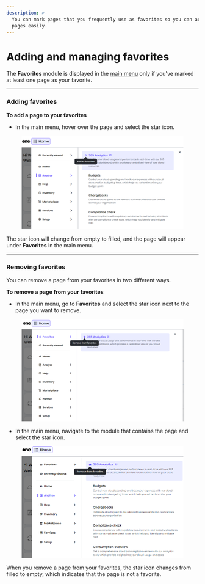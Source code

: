 ```yaml
---
description: >-
  You can mark pages that you frequently use as favorites so you can access such
  pages easily.
---
```


# Adding and managing favorites

The **Favorites** module is displayed in the [main menu](<../README (1).md#main-menu>) only if you've marked at least one page as your favorite.

***

### Adding favorites

**To add a page to your favorites**

* In the main menu, hover over the page and select the star icon.&#x20;

<figure><img src="../.gitbook/assets/image (21) (1).png" alt=""><figcaption></figcaption></figure>

The star icon will change from empty to filled, and the page will appear under **Favorites** in the main menu.

***

### Removing favorites

You can remove a page from your favorites in two different ways.

**To remove a page from your favorites**

* In the main menu, go to **Favorites** and select the star icon next to the page you want to remove.

<figure><img src="../.gitbook/assets/image (19) (1).png" alt=""><figcaption></figcaption></figure>

* In the main menu, navigate to the module that contains the page and select the star icon.&#x20;

<figure><img src="../.gitbook/assets/image (20) (1).png" alt=""><figcaption></figcaption></figure>

When you remove a page from your favorites, the star icon changes from filled to empty, which indicates that the page is not a favorite.&#x20;
